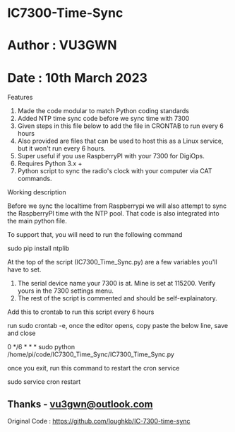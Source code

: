 # IC7300-Time-Sync
# Author : VU3GWN
# Date   : 10th March 2023

Features
 
1. Made the code modular to match Python coding standards
2. Added NTP time sync code before we sync time with 7300
3. Given steps in this file below to add the file in CRONTAB to run every 6 hours
4. Also provided are files that can be used to host this as a Linux service, but it won't run every 6 hours.
5. Super useful if you use RaspberryPI with your 7300 for DigiOps.
6. Requires Python 3.x +
7. Python script to sync the radio's clock with your computer via CAT commands.

Working description

Before we sync the localtime from Raspberrypi we will also attempt to sync the RaspberryPI time with the NTP pool.
That code is also integrated into the main python file.

To support that, you will need to run the following command

sudo pip install ntplib

At the top of the script (IC7300_Time_Sync.py) are a few variables you'll have to set.  

1. The serial device name your 7300 is at. Mine is set at 115200. Verify yours in the 7300 settings menu.
2. The rest of the script is commented and should be self-explainatory.  

Add this to crontab to run this script every 6 hours

run sudo crontab -e, once the editor opens, copy paste the below line, save and close

0 */6 * * * sudo python /home/pi/code/IC7300_Time_Sync/IC7300_Time_Sync.py

once you exit, run this command to restart the cron service

sudo service cron restart


Thanks - vu3gwn@outlook.com
--------------------------------------------------------------------------
Original Code : https://github.com/loughkb/IC-7300-time-sync

